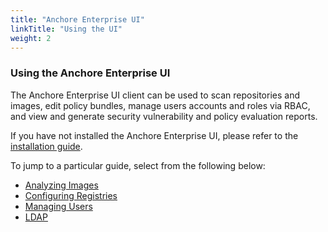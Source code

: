 ```yaml
---
title: "Anchore Enterprise UI"
linkTitle: "Using the UI"
weight: 2
---
```


### Using the Anchore Enterprise UI

The Anchore Enterprise UI client can be used to scan repositories and images, edit policy bundles, manage users accounts and roles via RBAC, and view and generate security vulnerability and policy evaluation reports.

If you have not installed the Anchore Enterprise UI, please refer to the [installation guide](/docs/installation).

To jump to a particular guide, select from the following below:

- [Analyzing Images](/docs/using/ui_usage/analyzing_images)
- [Configuring Registries](/docs/using/ui_usage/registry_config)
- [Managing Users](/docs/using/ui_usage/managing_users)
- [LDAP](/docs/using/ui_usage/ldap)